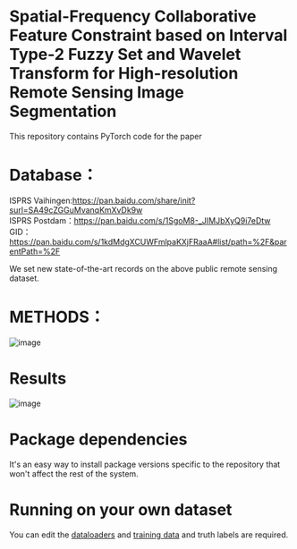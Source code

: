 # Spatial-Frequency Collaborative Feature Constraint based on Interval Type-2 Fuzzy Set and Wavelet Transform for High-resolution Remote Sensing Image Segmentation
This repository contains PyTorch code for the paper  

# Database：
ISPRS Vaihingen:https://pan.baidu.com/share/init?surl=SA49cZGGuMvanqKmXvDk9w  
ISPRS Postdam：https://pan.baidu.com/s/1SgoM8-_JIMJbXyQ9i7eDtw  
GID：https://pan.baidu.com/s/1kdMdgXCUWFmlpaKXjFRaaA#list/path=%2F&parentPath=%2F  

We set new state-of-the-art records on the above public remote sensing dataset.  


# METHODS：
![image](https://github.com/user-attachments/assets/b9d92264-62e9-4a20-859a-71a0cafffac3)  

# Results
![image](https://github.com/user-attachments/assets/87bd2972-178c-46e3-a417-cce2b7c4dac8)  


# Package dependencies
It's an easy way to install package versions specific to the repository that won't affect the rest of the system.  

# Running on your own dataset

You can edit the [dataloaders](https://github.com/goccchong/IT2FM/tree/main/dataloaders) and  [training data](https://github.com/goccchong/IT2FM/tree/main/train) and truth labels are required.   
